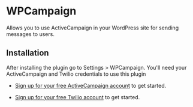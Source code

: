 # WPCampaign

Allows you to use ActiveCampaign in your WordPress site for sending messages to users.

## Installation

After installing the plugin go to Settings > WPCampaign. You'll need your ActiveCampaign and Twilio credentials to use this plugin

- [Sign up for your free ActiveCampaign account](https://www.activecampaign.com/free/) to get started.

- [Sign up for your free Twilio account](https://www.twilio.com/try-twilio/) to get started.
